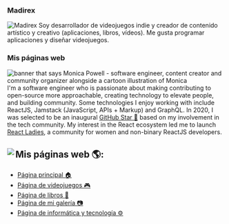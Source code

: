 ### Madirex

![Madirex]() Soy desarrollador de videojuegos indie y creador de contenido artístico y creativo (aplicaciones, libros, vídeos). Me gusta programar aplicaciones y diseñar videojuegos.

### Mis páginas web




<img src="https://raw.githubusercontent.com/M0nica/M0nica/master/gh-header-image-cropped.png" alt="banner that says Monica Powell - software engineer, content creator and community organizer alongside a cartoon illustration of Monica">
I'm a software engineer who is passionate about making contributing to open-source more approachable, creating technology to elevate people, and building community. Some technologies I enjoy working with include ReactJS, Jamstack (JavaScript, APIs + Markup) and GraphQL. In 2020, I was selected to be an inaugural <a href="https://stars.github.com/">GitHub Star 🌟</a> based on my involvement in the tech community.  My interest in the React ecosystem led me to launch <a href="https://www.meetup.com/React-Ladies/">React Ladies</a>, a community for women and non-binary ReactJS developers.


## Mis páginas web 🌎: <a href="https://www.madirex.com/"><img align="left" src="https://i.imgur.com/nYtcu63.gif"></a>
- <a href="https://www.madirex.com/">Página principal 🏠</a>
- <a href="https://games.madirex.com/">Página de videojuegos 🎮</a>
- <a href="https://books.madirex.com/">Página de libros 📕</a>
- <a href="https://art.madirex.com/">Página de mi galería 📷</a>
- <a href="https://tech.madirex.com/">Página de informática y tecnología ⚙</a>
